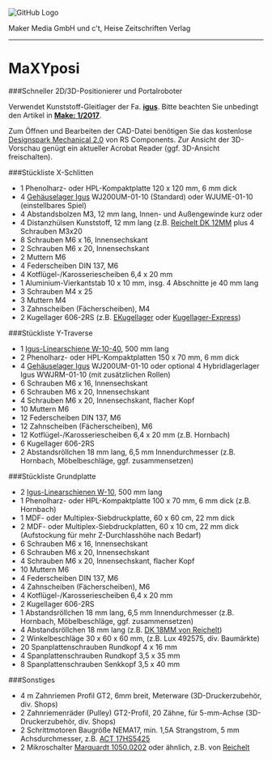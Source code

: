 ![GitHub Logo](http://www.heise.de/make/icons/make_logo.png)

Maker Media GmbH und c't, Heise Zeitschriften Verlag

***

# MaXYposi

###Schneller 2D/3D-Positionierer und Portalroboter

Verwendet Kunststoff-Gleitlager der Fa. **[igus](http://www.igus.de)**. Bitte beachten Sie unbedingt den Artikel in **[Make: 1/2017](https://shop.heise.de/katalog/make-01-2017)**.

Zum Öffnen und Bearbeiten der CAD-Datei benötigen Sie das kostenlose [Designspark Mechanical 2.0](https://www.rs-online.com/designspark/mechanical-software) von RS Components. Zur Ansicht der 3D-Vorschau genügt ein aktueller Acrobat Reader (ggf. 3D-Ansicht freischalten).

###Stückliste X-Schlitten

- 1 Phenolharz- oder HPL-Kompaktplatte 120 x 120 mm, 6 mm dick
- 4 [Gehäuselager Igus](https://www.igus.de/wpck/2003/DryLin_W_Doppelschiene) WJ200UM-01-10 (Standard) oder WJUME-01-10 (einstellbares Spiel)
- 4 Abstandsbolzen M3, 12 mm lang, Innen- und Außengewinde kurz oder 
- 4 Distanzhülsen Kunststoff, 12 mm lang (z.B. [Reichelt DK 12MM](https://www.reichelt.de/Distanzhuelsen-etc-/DK-12MM/3/index.html?ACTION=3&LA=446&ARTICLE=44733&GROUPID=7758&artnr=DK+12MM&SEARCH=DK%2B12mm) plus 4 Schrauben M3x20
- 8 Schrauben M6 x 16, Innensechskant
- 2 Schrauben M6 x 20, Innensechskant
- 2 Muttern M6
- 4 Federscheiben DIN 137, M6
- 4 Kotflügel-/Karosseriescheiben 6,4 x 20 mm
- 1 Aluminium-Vierkantstab 10 x 10 mm, insg. 4 Abschnitte je 40 mm lang
- 3 Schrauben M4 x 25
- 3 Muttern M4
- 3 Zahnscheiben (Fächerscheiben), M4
- 2 Kugellager 606-2RS (z.B. [EKugellager](https://www.ekugellager.de) oder [Kugellager-Express](https://www.kugellager-express.de))

###Stückliste Y-Traverse

- 1 [Igus-Linearschiene W-10-40](https://www.igus.de/wpck/2003/DryLin_W_Doppelschiene), 500 mm lang
- 2 Phenolharz- oder HPL-Kompaktplatten 150 x 70 mm, 6 mm dick
- 4 [Gehäuselager Igus](https://www.igus.de/wpck/2003/DryLin_W_Doppelschiene) WJ200UM-01-10 oder optional 4 Hybridlagerlager Igus  WWJRM-01-10 (mit zusätzlichen Rollen)
- 6 Schrauben M6 x 16, Innensechskant
- 6 Schrauben M6 x 20, Innensechskant
- 4 Schrauben M6 x 20, Innensechskant, flacher Kopf
- 10 Muttern M6
- 12 Federscheiben DIN 137, M6
- 12 Zahnscheiben (Fächerscheiben), M6
- 12 Kotflügel-/Karosseriescheiben 6,4 x 20 mm (z.B. Hornbach)
- 6 Kugellager 606-2RS
- 2 Abstandsröllchen 18 mm lang, 6,5 mm Innendurchmesser (z.B. Hornbach, Möbelbeschläge, ggf. zusammensetzen)

###Stückliste Grundplatte

- 2 [Igus-Linearschienen W-10](https://www.igus.de/wpck/2002/DryLin_W_Einzelschiene_rund), 500 mm lang
- 1 Phenolharz- oder HPL-Kompaktplatte 100 x 70 mm, 6 mm dick (z.B. Hornbach)
- 1 MDF- oder Multiplex-Siebdruckplatte, 60 x 60 cm, 22 mm dick
- 2 MDF- oder Multiplex-Siebdruckplatten, 60 x 10 cm, 22 mm dick (Aufstockung für mehr Z-Durchlasshöhe nach Bedarf)
- 6 Schrauben M6 x 16, Innensechskant
- 6 Schrauben M6 x 20, Innensechskant
- 4 Schrauben M6 x 20, Innensechskant, flacher Kopf
- 10 Muttern M6
- 4 Federscheiben DIN 137, M6
- 4 Zahnscheiben (Fächerscheiben), M6
- 4 Kotflügel-/Karosseriescheiben 6,4 x 20 mm
- 2 Kugellager 606-2RS
- 1 Abstandsröllchen 18 mm lang, 6,5 mm Innendurchmesser (z.B. Hornbach, Möbelbeschläge, ggf. zusammensetzen)
- 4 Abstandsröllchen 18 mm lang (z.B. [DK 18MM von Reichelt](https://www.reichelt.de/?ACTION=3;ARTICLE=44736))
- 2 Winkelbeschläge 30 x 60 x 60 mm, (z.B. Lux 492575, div. Baumärkte)
- 20 Spanplattenschrauben Rundkopf 4 x 16 mm
- 4 Spanplattenschrauben Rundkopf 3,5 x 35 mm
- 8 Spanplattenschrauben Senkkopf 3,5 x 40 mm

###Sonstiges

- 4 m Zahnriemen Profil GT2, 6mm breit, Meterware (3D-Druckerzubehör, div. Shops)
- 2 Zahnriemenräder (Pulley) GT2-Profil, 20 Zähne, für 5-mm-Achse (3D-Druckerzubehör, div. Shops)
- 2 Schrittmotoren Baugröße NEMA17, min. 1,5A Strangstrom, 5 mm Achsdurchmesser, z.B. [ACT 17HS5425](http://www.act-motor.com/product/17hs_en.html)
- 2 Mikroschalter [Marquardt 1050.0202](https://www.marquardt-shop.com/de/produkte/schalter/schnappschalter/1050/1050.0202.html) oder ähnlich, z.B. von [Reichelt](https://www.reichelt.de/?ACTION=3;ARTICLE=166855)
